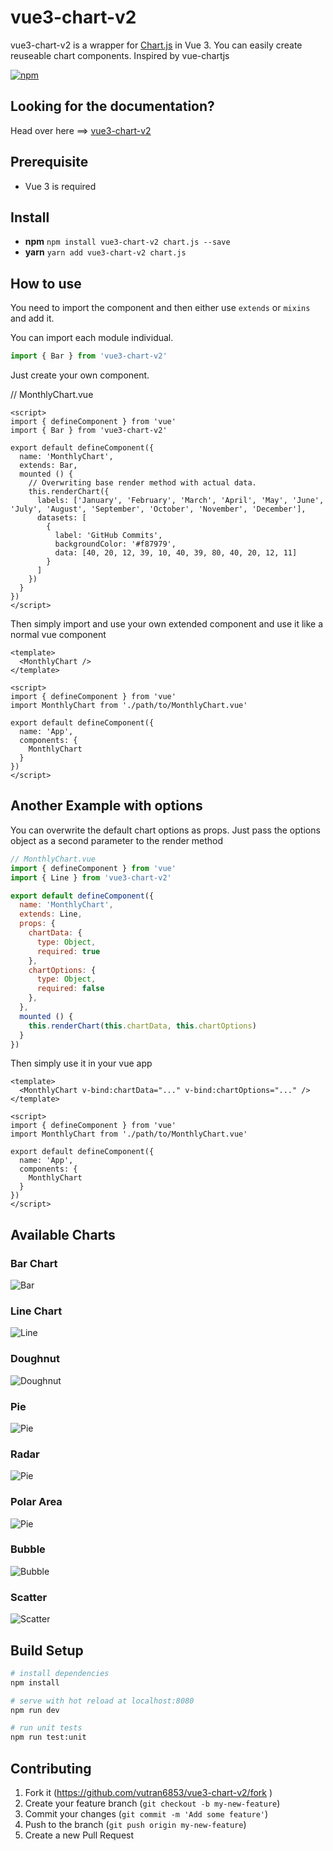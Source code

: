 # vue3-chart-v2
vue3-chart-v2 is a wrapper for [Chart.js](https://github.com/chartjs/Chart.js) in Vue 3. You can easily create reuseable chart components. Inspired by vue-chartjs

[![npm](https://img.shields.io/badge/npm%20package-0.8.0-blue)](https://www.npmjs.com/package/vue3-chart-v2)

## Looking for the documentation?
Head over here ==> [vue3-chart-v2](https://vue3-chart-v2.netlify.app/)

## Prerequisite
- Vue 3 is required

## Install

- **npm** `npm install vue3-chart-v2 chart.js --save`
- **yarn** `yarn add vue3-chart-v2 chart.js`

## How to use

You need to import the component and then either use `extends` or `mixins` and add it.

You can import each module individual.

```js
import { Bar } from 'vue3-chart-v2'
```

Just create your own component.

// MonthlyChart.vue
```vue
<script>
import { defineComponent } from 'vue'
import { Bar } from 'vue3-chart-v2'

export default defineComponent({
  name: 'MonthlyChart',
  extends: Bar,
  mounted () {
    // Overwriting base render method with actual data.
    this.renderChart({
      labels: ['January', 'February', 'March', 'April', 'May', 'June', 'July', 'August', 'September', 'October', 'November', 'December'],
      datasets: [
        {
          label: 'GitHub Commits',
          backgroundColor: '#f87979',
          data: [40, 20, 12, 39, 10, 40, 39, 80, 40, 20, 12, 11]
        }
      ]
    })
  }
})
</script>
```

Then simply import and use your own extended component and use it like a normal vue component

```vue
<template>
  <MonthlyChart />
</template>

<script>
import { defineComponent } from 'vue'
import MonthlyChart from './path/to/MonthlyChart.vue'

export default defineComponent({
  name: 'App',
  components: {
    MonthlyChart
  }
})
</script>
```
## Another Example with options
You can overwrite the default chart options as props. Just pass the options object as a second parameter to the render method

```js
// MonthlyChart.vue
import { defineComponent } from 'vue'
import { Line } from 'vue3-chart-v2'

export default defineComponent({
  name: 'MonthlyChart',
  extends: Line,
  props: {
    chartData: {
      type: Object,
      required: true
    },
    chartOptions: {
      type: Object,
      required: false
    },
  },
  mounted () {
    this.renderChart(this.chartData, this.chartOptions)
  }
})
```

Then simply use it in your vue app

```vue
<template>
  <MonthlyChart v-bind:chartData="..." v-bind:chartOptions="..." />
</template>

<script>
import { defineComponent } from 'vue'
import MonthlyChart from './path/to/MonthlyChart.vue'

export default defineComponent({
  name: 'App',
  components: {
    MonthlyChart
  }
})
</script>
```
## Available Charts

### Bar Chart

![Bar](src/assets/bar.png)

### Line Chart

![Line](src/assets/line.png)

### Doughnut

![Doughnut](src/assets/doughnut.png)

### Pie

![Pie](src/assets/pie.png)

### Radar

![Pie](src/assets/radar.png)

### Polar Area

![Pie](src/assets/polar.png)

### Bubble

![Bubble](src/assets/bubble.png)

### Scatter

![Scatter](src/assets/scatter.png)

## Build Setup

``` bash
# install dependencies
npm install

# serve with hot reload at localhost:8080
npm run dev

# run unit tests
npm run test:unit
```

## Contributing

1. Fork it (https://github.com/vutran6853/vue3-chart-v2/fork )
2. Create your feature branch (`git checkout -b my-new-feature`)
3. Commit your changes (`git commit -m 'Add some feature'`)
4. Push to the branch (`git push origin my-new-feature`)
5. Create a new Pull Request